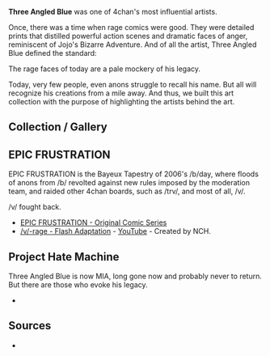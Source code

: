 **Three Angled Blue** was one of 4chan's most influential artists.

Once, there was a time when rage comics were good. They were detailed prints that distilled powerful action scenes and dramatic faces of anger, reminiscent of Jojo's Bizarre Adventure. And of all the artist, Three Angled Blue defined the standard:

The rage faces of today are a pale mockery of his legacy. 

Today, very few people, even anons struggle to recall his name. But all will recognize his creations from a mile away. And thus, we built this art collection with the purpose of highlighting the artists behind the art.

## Collection / Gallery

## EPIC FRUSTRATION

EPIC FRUSTRATION is the Bayeux Tapestry of 2006's /b/day, where floods of anons from /b/ revolted against new rules imposed by the moderation team, and raided other 4chan boards, such as /trv/, and most of all, /v/.

/v/ fought back.

* [EPIC FRUSTRATION - Original Comic Series](https://encyclopediadramatica.se/RAGE#Epic_Frustration_Comic)
* [/v/-rage - Flash Adaptation](http://swfchan.com/9/43253/?V-rage.swf) - [YouTube](http://www.youtube.com/watch?v=YVys7jcCJDs) - Created by NCH.

## Project Hate Machine

Three Angled Blue is now MIA, long gone now and probably never to return. But there are those who evoke his legacy. 

* [](https://docs.google.com/document/d/1I4rRCwuolxegQRNYqtw8koYV7aczBfYXqaag9nxO514/)

## Sources

* [](http://www.funnyjunk.com/I+lost+my+repel/funny-pictures/5028276/3)